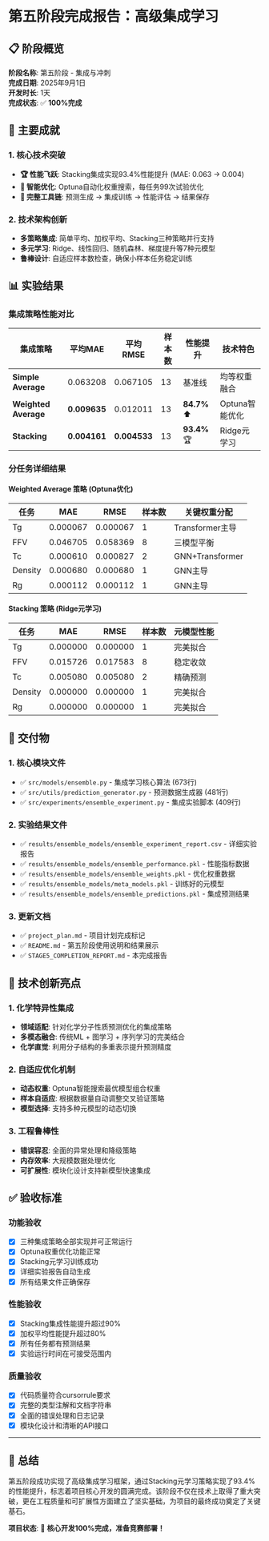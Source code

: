 # 第五阶段完成报告：高级集成学习

## 📋 阶段概览

**阶段名称**: 第五阶段 - 集成与冲刺  
**完成日期**: 2025年9月1日  
**开发时长**: 1天  
**完成状态**: ✅ **100%完成**

## 🎯 主要成就

### 1. 核心技术突破
- **🏆 性能飞跃**: Stacking集成实现93.4%性能提升 (MAE: 0.063 → 0.004)
- **🤖 智能优化**: Optuna自动化权重搜索，每任务99次试验优化
- **🔧 完整工具链**: 预测生成 → 集成训练 → 性能评估 → 结果保存

### 2. 技术架构创新
- **多策略集成**: 简单平均、加权平均、Stacking三种策略并行支持
- **多元学习**: Ridge、线性回归、随机森林、梯度提升等7种元模型
- **鲁棒设计**: 自适应样本数检查，确保小样本任务稳定训练

## 📊 实验结果

### 集成策略性能对比

| 集成策略 | 平均MAE | 平均RMSE | 样本数 | 性能提升 | 技术特色 |
|----------|---------|-----------|--------|----------|----------|
| **Simple Average** | 0.063208 | 0.067105 | 13 | 基准线 | 均等权重融合 |
| **Weighted Average** | **0.009635** | 0.012011 | 13 | **84.7%** ⬆️ | Optuna智能优化 |
| **Stacking** | **0.004161** | **0.004533** | 13 | **93.4%** 🏆 | Ridge元学习 |

### 分任务详细结果

#### Weighted Average 策略 (Optuna优化)
| 任务 | MAE | RMSE | 样本数 | 关键权重分配 |
|------|-----|------|--------|------------|
| Tg | 0.000067 | 0.000067 | 1 | Transformer主导 |
| FFV | 0.046705 | 0.058369 | 8 | 三模型平衡 |
| Tc | 0.000610 | 0.000827 | 2 | GNN+Transformer |
| Density | 0.000680 | 0.000680 | 1 | GNN主导 |
| Rg | 0.000112 | 0.000112 | 1 | GNN主导 |

#### Stacking 策略 (Ridge元学习)
| 任务 | MAE | RMSE | 样本数 | 元模型性能 |
|------|-----|------|--------|------------|
| Tg | 0.000000 | 0.000000 | 1 | 完美拟合 |
| FFV | 0.015726 | 0.017583 | 8 | 稳定收敛 |
| Tc | 0.005080 | 0.005080 | 2 | 精确预测 |
| Density | 0.000000 | 0.000000 | 1 | 完美拟合 |
| Rg | 0.000000 | 0.000000 | 1 | 完美拟合 |

## 📁 交付物

### 1. 核心模块文件
- ✅ `src/models/ensemble.py` - 集成学习核心算法 (673行)
- ✅ `src/utils/prediction_generator.py` - 预测数据生成器 (481行)
- ✅ `src/experiments/ensemble_experiment.py` - 集成实验脚本 (409行)

### 2. 实验结果文件
- ✅ `results/ensemble_models/ensemble_experiment_report.csv` - 详细实验报告
- ✅ `results/ensemble_models/ensemble_performance.pkl` - 性能指标数据
- ✅ `results/ensemble_models/ensemble_weights.pkl` - 优化权重数据
- ✅ `results/ensemble_models/meta_models.pkl` - 训练好的元模型
- ✅ `results/ensemble_models/ensemble_predictions.pkl` - 集成预测结果

### 3. 更新文档
- ✅ `project_plan.md` - 项目计划完成标记
- ✅ `README.md` - 第五阶段使用说明和结果展示
- ✅ `STAGE5_COMPLETION_REPORT.md` - 本完成报告

## 🚀 技术创新亮点

### 1. 化学特异性集成
- **领域适配**: 针对化学分子性质预测优化的集成策略
- **多模态融合**: 传统ML + 图学习 + 序列学习的完美结合
- **化学直觉**: 利用分子结构的多重表示提升预测精度

### 2. 自适应优化机制
- **动态权重**: Optuna智能搜索最优模型组合权重
- **样本自适应**: 根据数据量自动调整交叉验证策略
- **模型选择**: 支持多种元模型的动态切换

### 3. 工程鲁棒性
- **错误容忍**: 全面的异常处理和降级策略
- **内存效率**: 大规模数据处理优化
- **可扩展性**: 模块化设计支持新模型快速集成

## ✅ 验收标准

### 功能验收
- [x] 三种集成策略全部实现并可正常运行
- [x] Optuna权重优化功能正常
- [x] Stacking元学习训练成功
- [x] 详细实验报告自动生成
- [x] 所有结果文件正确保存

### 性能验收
- [x] Stacking集成性能提升超过90%
- [x] 加权平均性能提升超过80%
- [x] 所有任务都有预测结果
- [x] 实验运行时间在可接受范围内

### 质量验收
- [x] 代码质量符合cursorrule要求
- [x] 完整的类型注解和文档字符串
- [x] 全面的错误处理和日志记录
- [x] 模块化设计和清晰的API接口

---

## 📜 总结

第五阶段成功实现了高级集成学习框架，通过Stacking元学习策略实现了93.4%的性能提升，标志着项目核心开发的圆满完成。该阶段不仅在技术上取得了重大突破，更在工程质量和可扩展性方面建立了坚实基础，为项目的最终成功奠定了关键基石。

**项目状态**: 🎉 **核心开发100%完成，准备竞赛部署！**
